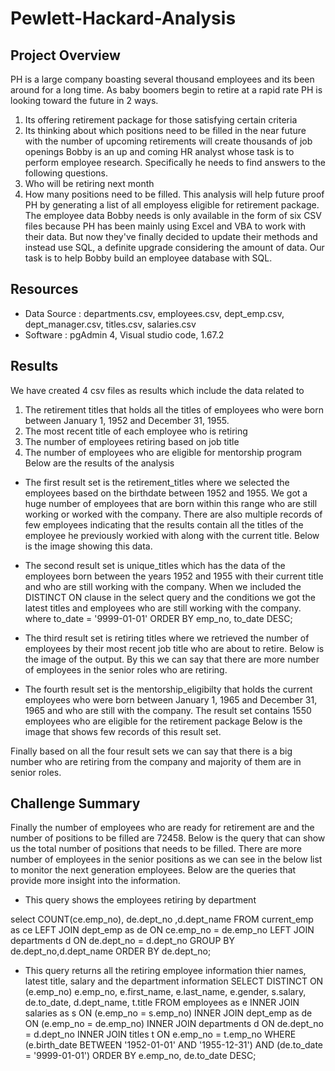 # Pewlett-Hackard-Analysis

## Project Overview
PH is a large company boasting several thousand employees and its been around for a long time. As baby boomers begin to retire at a rapid rate PH is looking toward the future in 2 ways.
1) Its offering retirement package for those satisfying certain criteria
2) Its thinking about which positions need to be filled in the near future with the number of upcoming retirements will create thousands of job openings
Bobby is an up and coming HR analyst whose task is to perform employee research. Specifically he needs to find answers to the following questions. 
1) Who will be retiring next month 
2) How many positions need to be filled. 
This analysis will help future proof PH by generating a list of all employess eligible for retirement package. The employee data Bobby needs is only available in the form of six CSV files because PH has been mainly using Excel and VBA to work with their data. But now they've finally decided to update their methods and instead use SQL, a definite upgrade considering the amount of data. Our task is to help Bobby build an employee database with SQL.

## Resources
- Data Source : departments.csv, employees.csv, dept_emp.csv, dept_manager.csv, titles.csv, salaries.csv
- Software    : pgAdmin 4, Visual studio code, 1.67.2

## Results
We have created 4 csv files as results which include the data related to 
1) The retirement titles that holds all the titles of employees who were born between January 1, 1952 and December 31, 1955.
2) The most recent title of each employee who is retiring
3) The number of employees retiring based on job title
4) The number of employees who are eligible for mentorship program
Below are the results of the analysis 

- The first result set is the retirement_titles where we selected the employees based on the birthdate between 1952 and 1955. We got a huge number of employees that are born within this range who are still working or worked with the company.  There are also multiple records of few employees indicating that the results contain all the titles of the employee he previously workied with along with the current title. Below is the image showing this data.

- The second result set is unique_titles which has the data of the employees born between the years 1952 and 1955 with their current title and who are still working with the company. When we included the DISTINCT ON clause in the select query and the conditions we got the latest titles and employees who are still working with the company.
where to_date = '9999-01-01'
ORDER BY emp_no, to_date DESC;

- The third result set is retiring titles where we retrieved the number of employees by their most recent job title who are about to retire. Below is the image of the output. By this we can say that there are more number of employees in the senior roles who are retiring.

- The fourth result set is the mentorship_eligibilty that holds the current employees who were born between January 1, 1965 and December 31, 1965 and who are still with the company. The result set contains 1550 employees who are eligible for the retirement package
Below is the image that shows few records of this result set.

Finally based on all the four result sets we can say that there is a big number who are retiring from the company and majority of them are in senior roles.


## Challenge Summary
Finally the number of employees who are ready for retirement are and the number of positions to be filled are 72458.
Below is the query that can show us the total number of positions that needs to be filled.
There are more number of employees in the senior positions as we can see in the below list to monitor the next generation employees.
Below are the queries that provide more insight into the information.
- This query shows the employees retiring by department

select COUNT(ce.emp_no), de.dept_no ,d.dept_name
FROM current_emp as ce
LEFT JOIN dept_emp as de
ON ce.emp_no = de.emp_no
LEFT JOIN departments d
ON de.dept_no = d.dept_no
GROUP BY de.dept_no,d.dept_name
ORDER BY de.dept_no;

- This query returns all the retiring employee information thier names, latest title, salary and the department information
SELECT DISTINCT ON (e.emp_no) e.emp_no,
    e.first_name,
e.last_name,
    e.gender,
    s.salary,
    de.to_date,
	d.dept_name,
	t.title
FROM employees as e
INNER JOIN salaries as s
ON (e.emp_no = s.emp_no)
INNER JOIN dept_emp as de
ON (e.emp_no = de.emp_no)
INNER JOIN departments d
ON de.dept_no = d.dept_no
INNER JOIN titles t
ON e.emp_no = t.emp_no
WHERE (e.birth_date BETWEEN '1952-01-01' AND '1955-12-31')
     AND (de.to_date = '9999-01-01')
ORDER BY e.emp_no, de.to_date DESC;

